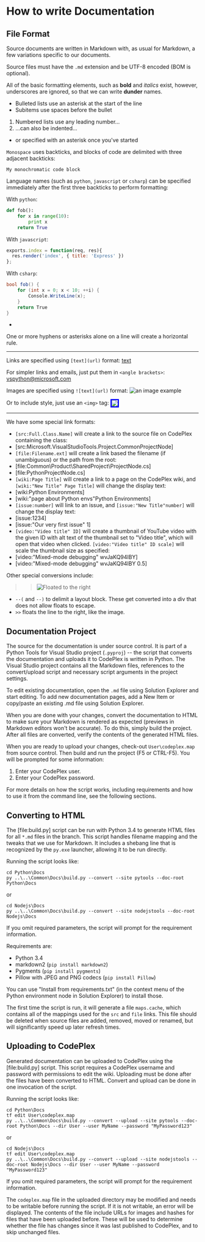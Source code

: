 How to write Documentation
==========================

File Format
-----------

Source documents are written in Markdown with, as usual for Markdown, a few variations specific to our documents.

Source files must have the `.md` extension and be UTF-8 encoded (BOM is optional).

All of the basic formatting elements, such as **bold** and *italics* exist, however, underscores are ignored, so that we can write __dunder__ names.

* Bulleted lists use an asterisk at the start of the line
 * Subitems use spaces before the bullet

1. Numbered lists use any leading number...
 1. ...can also be indented...
* or specified with an asterisk once you've started

`Monospace` uses backticks, and blocks of code are delimited with three adjacent backticks:

```
My monochromatic code block
```

Language names (such as `python`, `javascript` or `csharp`) can be specified immediately after the first three backticks to perform formatting:

With `python`:

```python
def fob():
    for x in range(10):
        print x
    return True
```

With `javascript`:

```javascript
exports.index = function(req, res){
  res.render('index', { title: 'Express' })
};
```

With `csharp`:

```csharp
bool fob() {
    for (int x = 0; x < 10; ++i) {
        Console.WriteLine(x);
    }
    return True
}
```

-

One or more hyphens or asterisks alone on a line will create a horizontal rule.

* * *

Links are specified using `[text](url)` format: [text](url)

For simpler links and emails, just put them in `<angle brackets>`: <vspython@microsoft.com>

Images are specified using `![text](url)` format: ![an image example](Images\EditHTML.png)

Or to include style, just use an `<img>` tag: <img src="Images\EditHTML.png" style="border: #0000ff 3px solid; vertical-align: middle" />

---

We have some special link formats:

* `[src:Full.Class.Name]` will create a link to the source file on CodePlex containing the class:
 * [src:Microsoft.VisualStudioTools.Project.CommonProjectNode]
* `[file:Filename.ext]` will create a link based the filename (if unambiguous) or the path from the root:
 * [file:Common\Product\SharedProject\ProjectNode.cs]
 * [file:PythonProjectNode.cs]
* `[wiki:Page Title]` will create a link to a page on the CodePlex wiki, and `[wiki:"New Title" Page Title]` will change the display text:
 * [wiki:Python Environments]
 * [wiki:"page about Python envs"Python Environments]
* `[issue:number]` will link to an issue, and `[issue:"New Title"number]` will change the display text:
 * [issue:1234]
 * [issue:"Our very first issue" 1]
* `[video:"Video title" ID]` will create a thumbnail of YouTube video with the given ID with alt text of the thumbnail set to "Video title", which will open that video when clicked. `[video:"Video title" ID scale]` will scale the thumbnail size as specified:
 * [video:"Mixed-mode debugging" wvJaKQ94lBY]
 * [video:"Mixed-mode debugging" wvJaKQ94lBY 0.5]

Other special conversions include:

>> ![Floated to the right](Images\EditHTML.png)

* `--(` and `--)` to delimit a layout block. These get converted into a div that does not allow floats to escape.
* `>>` floats the line to the right, like the image.


Documentation Project
---------------------

The source for the documentation is under source control. It is part of a Python Tools for Visual Studio project (`.pyproj`) -- the script that converts the documentation and uploads it to CodePlex is written in Python. The Visual Studio project contains all the Markdown files, references to the convert/upload script and necessary script arguments in the project settings.

To edit existing documentation, open the `.md` file using Solution Explorer and start editing. To add new documentation pages, add a New Item or copy/paste an existing .md file using Solution Explorer.

When you are done with your changes, convert the documentation to HTML to make sure your Markdown is rendered as expected (previews in Markdown editors won't be accurate).  To do this, simply build the project. After all files are converted, verify the contents of the generated HTML files.

When you are ready to upload your changes, check-out `User\codeplex.map` from source control. Then build and run the project (F5 or CTRL-F5). You will be prompted for some information:
1. Enter your CodePlex user.
1. Enter your CodePlex password.

For more details on how the script works, including requirements and how to use it from the command line, see the following sections.


Converting to HTML
------------------

The [file:build.py] script can be run with Python 3.4 to generate HTML files for all `*.md` files in the branch. This script handles filename mapping and the tweaks that we use for Markdown. It includes a shebang line that is recognized by the `py.exe` launcher, allowing it to be run directly.

Running the script looks like:

```
cd Python\Docs
py ..\..\Common\Docs\build.py --convert --site pytools --doc-root Python\Docs
```
or
```
cd Nodejs\Docs
py ..\..\Common\Docs\build.py --convert --site nodejstools --doc-root Nodejs\Docs
```

If you omit required parameters, the script will prompt for the requirement information.

Requirements are:

* Python 3.4
* markdown2 (`pip install markdown2`)
* Pygments (`pip install pygments`)
* Pillow with JPEG and PNG codecs (`pip install Pillow`)

You can use "Install from requirements.txt" (in the context menu of the Python environment node in Solution Explorer) to install those.

The first time the script is run, it will generate a file `maps.cache`, which contains all of the mappings used for the `src` and `file` links. This file should be deleted when source files are added, removed, moved or renamed, but will significantly speed up later refresh times.

Uploading to CodePlex
---------------------

Generated documentation can be uploaded to CodePlex using the [file:build.py] script. This script requires a CodePlex username and password with permissions to edit the wiki. Uploading must be done after the files have been converted to HTML.  Convert and upload can be done in one invocation of the script.

Running the script looks like:

```
cd Python\Docs
tf edit User\codeplex.map
py ..\..\Common\Docs\build.py --convert --upload --site pytools --doc-root Python\Docs --dir User --user MyName --password "MyPassword123"
```
or
```
cd Nodejs\Docs
tf edit User\codeplex.map
py ..\..\Common\Docs\build.py --convert --upload --site nodejstools --doc-root Nodejs\Docs --dir User --user MyName --password "MyPassword123"
```

If you omit required parameters, the script will prompt for the requirement information.

The `codeplex.map` file in the uploaded directory may be modified and needs to be writable before running the script. If it is not writable, an error will be displayed. The contents of the file include URLs for images and hashes for files that have been uploaded before. These will be used to determine whether the file has changes since it was last published to CodePlex, and to skip unchanged files.
